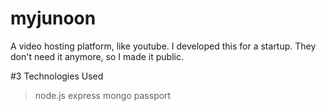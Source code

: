 # myjunoon
A video hosting platform, like youtube.
I developed this for a startup.
They don't need it anymore, so I made it public.

#3 Technologies Used
> node.js
> express
> mongo
> passport

